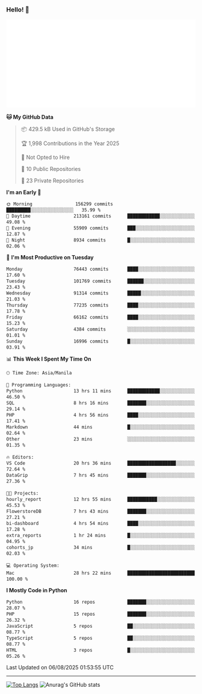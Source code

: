 ### Hello! 👋

![Metrics](/metrics.classic.svg)

<!--START_SECTION:waka-->
**🐱 My GitHub Data** 

> 📦 429.5 kB Used in GitHub's Storage 
 > 
> 🏆 1,998 Contributions in the Year 2025
 > 
> 🚫 Not Opted to Hire
 > 
> 📜 10 Public Repositories 
 > 
> 🔑 23 Private Repositories 
 > 
**I'm an Early 🐤** 

```text
🌞 Morning                156299 commits      █████████░░░░░░░░░░░░░░░░   35.99 % 
🌆 Daytime                213161 commits      ████████████░░░░░░░░░░░░░   49.08 % 
🌃 Evening                55909 commits       ███░░░░░░░░░░░░░░░░░░░░░░   12.87 % 
🌙 Night                  8934 commits        █░░░░░░░░░░░░░░░░░░░░░░░░   02.06 % 
```
📅 **I'm Most Productive on Tuesday** 

```text
Monday                   76443 commits       ████░░░░░░░░░░░░░░░░░░░░░   17.60 % 
Tuesday                  101769 commits      ██████░░░░░░░░░░░░░░░░░░░   23.43 % 
Wednesday                91314 commits       █████░░░░░░░░░░░░░░░░░░░░   21.03 % 
Thursday                 77235 commits       ████░░░░░░░░░░░░░░░░░░░░░   17.78 % 
Friday                   66162 commits       ████░░░░░░░░░░░░░░░░░░░░░   15.23 % 
Saturday                 4384 commits        ░░░░░░░░░░░░░░░░░░░░░░░░░   01.01 % 
Sunday                   16996 commits       █░░░░░░░░░░░░░░░░░░░░░░░░   03.91 % 
```


📊 **This Week I Spent My Time On** 

```text
🕑︎ Time Zone: Asia/Manila

💬 Programming Languages: 
Python                   13 hrs 11 mins      ████████████░░░░░░░░░░░░░   46.50 % 
SQL                      8 hrs 16 mins       ███████░░░░░░░░░░░░░░░░░░   29.14 % 
PHP                      4 hrs 56 mins       ████░░░░░░░░░░░░░░░░░░░░░   17.41 % 
Markdown                 44 mins             █░░░░░░░░░░░░░░░░░░░░░░░░   02.64 % 
Other                    23 mins             ░░░░░░░░░░░░░░░░░░░░░░░░░   01.35 % 

🔥 Editors: 
VS Code                  20 hrs 36 mins      ██████████████████░░░░░░░   72.64 % 
DataGrip                 7 hrs 45 mins       ███████░░░░░░░░░░░░░░░░░░   27.36 % 

🐱‍💻 Projects: 
hourly_report            12 hrs 55 mins      ███████████░░░░░░░░░░░░░░   45.53 % 
FlowerstoreDB            7 hrs 43 mins       ███████░░░░░░░░░░░░░░░░░░   27.21 % 
bi-dashboard             4 hrs 54 mins       ████░░░░░░░░░░░░░░░░░░░░░   17.28 % 
extra_reports            1 hr 24 mins        █░░░░░░░░░░░░░░░░░░░░░░░░   04.95 % 
cohorts_jp               34 mins             █░░░░░░░░░░░░░░░░░░░░░░░░   02.03 % 

💻 Operating System: 
Mac                      28 hrs 22 mins      █████████████████████████   100.00 % 
```

**I Mostly Code in Python** 

```text
Python                   16 repos            ███████░░░░░░░░░░░░░░░░░░   28.07 % 
PHP                      15 repos            ███████░░░░░░░░░░░░░░░░░░   26.32 % 
JavaScript               5 repos             ██░░░░░░░░░░░░░░░░░░░░░░░   08.77 % 
TypeScript               5 repos             ██░░░░░░░░░░░░░░░░░░░░░░░   08.77 % 
HTML                     3 repos             █░░░░░░░░░░░░░░░░░░░░░░░░   05.26 % 
```




 Last Updated on 06/08/2025 01:53:55 UTC
<!--END_SECTION:waka-->

<hr>

<span style="display:inline-block">[![Top Langs](https://github-readme-stats.vercel.app/api/top-langs/?username=maureendadap&layout=compact&theme=transparent)](https://github.com/anuraghazra/github-readme-stats)</span>
<span style="display:inline-block">![Anurag's GitHub stats](https://github-readme-stats.vercel.app/api?username=maureendadap&show_icons=true&theme=transparent&count_private=true)</span>

<!--
**MaureenDadap/maureendadap** is a ✨ _special_ ✨ repository because its `README.md` (this file) appears on your GitHub profile.

Here are some ideas to get you started:

- 🔭 I’m currently working on ...
- 🌱 I’m currently learning ...
- 👯 I’m looking to collaborate on ...
- 🤔 I’m looking for help with ...
- 💬 Ask me about ...
- 📫 How to reach me: ...
- 😄 Pronouns: ...
- ⚡ Fun fact: ...
-->
